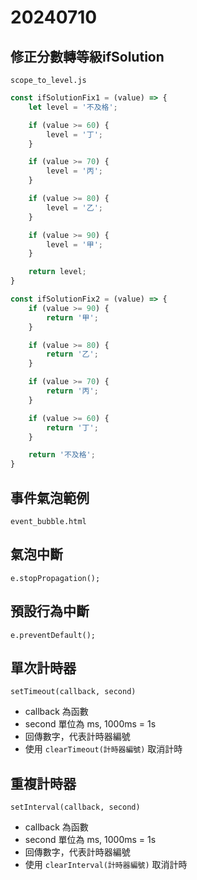 # 20240710

## 修正分數轉等級ifSolution

`scope_to_level.js`

```js
const ifSolutionFix1 = (value) => {
    let level = '不及格';

    if (value >= 60) {
        level = '丁';
    }

    if (value >= 70) {
        level = '丙';
    }

    if (value >= 80) {
        level = '乙';
    }

    if (value >= 90) {
        level = '甲';
    }

    return level;
}

const ifSolutionFix2 = (value) => {
    if (value >= 90) {
        return '甲';
    }

    if (value >= 80) {
        return '乙';
    }

    if (value >= 70) {
        return '丙';
    }

    if (value >= 60) {
        return '丁';
    }

    return '不及格';
}
```

## 事件氣泡範例

`event_bubble.html`

## 氣泡中斷

`e.stopPropagation();`

## 預設行為中斷

`e.preventDefault();`

## 單次計時器

`setTimeout(callback, second)`

- callback 為函數
- second 單位為 ms, 1000ms = 1s
- 回傳數字，代表計時器編號
- 使用 `clearTimeout(計時器編號)` 取消計時

## 重複計時器

`setInterval(callback, second)`

- callback 為函數
- second 單位為 ms, 1000ms = 1s
- 回傳數字，代表計時器編號
- 使用 `clearInterval(計時器編號)` 取消計時